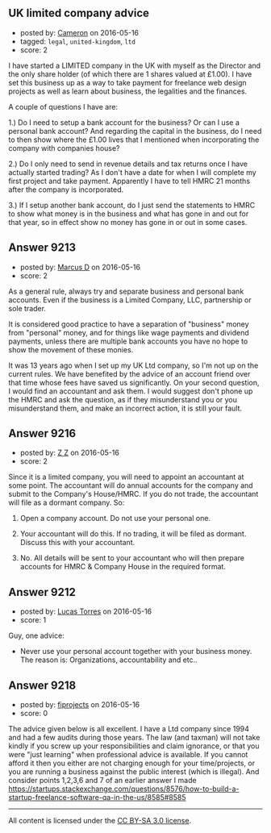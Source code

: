 ## UK limited company advice

- posted by: [Cameron](https://stackexchange.com/users/115185/cameron) on 2016-05-16
- tagged: `legal`, `united-kingdom`, `ltd`
- score: 2

I have started a LIMITED company in the UK with myself as the Director and the only share holder (of which there are 1 shares valued at £1.00). I have set this business up as a way to take payment for freelance web design projects as well as learn about business, the legalities and the finances.

A couple of questions I have are:

1.) Do I need to setup a bank account for the business? Or can I use a personal bank account? And regarding the capital in the business, do I need to then show where the £1.00 lives that I mentioned when incorporating the company with companies house?

2.) Do I only need to send in revenue details and tax returns once I have actually started trading? As I don't have a date for when I will complete my first project and take payment. Apparently I have to tell HMRC 21 months after the company is incorporated.

3.) If I setup another bank account, do I just send the statements to HMRC to show what money is in the business and what has gone in and out for that year, so in effect show no money has gone in or out in some cases.


## Answer 9213

- posted by: [Marcus D](https://stackexchange.com/users/258531/marcus-d) on 2016-05-16
- score: 2

As a general rule, always try and separate business and personal bank accounts. Even if the business is a Limited Company, LLC, partnership or sole trader.

It is considered good practice to have a separation of "business" money from "personal" money, and for things like wage payments and dividend payments, unless there are multiple bank accounts you have no hope to show the movement of these monies.

It was 13 years ago when I set up my UK Ltd company, so I'm not up on the current rules. We have benefited by the advice of an account friend over that time whose fees have saved us significantly. On your second question, I would find an accountant and ask them. I would suggest don't phone up the HMRC and ask the question, as if they misunderstand you or you misunderstand them, and make an incorrect action, it is still your fault.


## Answer 9216

- posted by: [Z Z](https://stackexchange.com/users/7691178/z-z) on 2016-05-16
- score: 2

Since it is a limited company, you will need to appoint an accountant at some point. The accountant will do annual accounts for the company and submit to the Company's House/HMRC. If you do not trade, the accountant will file as a dormant company. So:

1. Open a company account. Do not use your personal one.

2. Your accountant will do this. If no trading, it will be filed as dormant. Discuss this with your accountant. 

3. No. All details will be sent to your accountant who will then prepare accounts for HMRC & Company House in the required format.


## Answer 9212

- posted by: [Lucas Torres](https://stackexchange.com/users/5780883/lucas-torres) on 2016-05-16
- score: 1

Guy, one advice:

- Never use your personal account together with your business money. The reason is: Organizations, accountability and etc..


## Answer 9218

- posted by: [fiprojects](https://stackexchange.com/users/5370155/fiprojects) on 2016-05-16
- score: 0

The advice given below is all excellent. I have a Ltd company since 1994 and had a few audits during those years. The law (and taxman) will not take kindly if you screw up your responsibilities and claim ignorance, or that you were "just learning" when professional advice is available. If you cannot afford it then you either are not charging enough for your time/projects, or you are running a business against the public interest (which is illegal). And consider points 1,2,3,6 and 7 of an earlier answer I made https://startups.stackexchange.com/questions/8576/how-to-build-a-startup-freelance-software-qa-in-the-us/8585#8585



---

All content is licensed under the [CC BY-SA 3.0 license](https://creativecommons.org/licenses/by-sa/3.0/).

